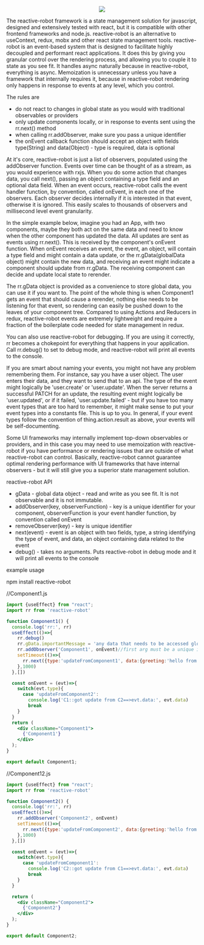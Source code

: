 

<p align="center">
  <img src="https://user-images.githubusercontent.com/16736249/184500573-aefec4d8-e234-46a5-9fa7-24a49462023f.png"/>
</p>

The reactive-robot framework is a state management solution for javascript, designed and extensively tested with react,
but it is compatible with other frontend frameworks and node.js. reactive-robot is an alternative
to useContext, redux, mobx and other react state management tools. reactive-robot is an event-based system that is designed
to facilitate highly decoupled and performant react applications. It does this by giving you granular control over the 
rendering process, and allowing you to couple it to state as you see fit. It handles async naturally because in 
reactive-robot, everything is async. Memoization is unnecessary unless you have a framework that internally requires it,
because in reactive-robot rendering only happens in response to events at any level, which you control. 

The rules are
- do not react to changes in global state as you would with traditional observables or providers
- only update components locally, or in response to events sent using the rr.next() method
- when calling rr.addObserver, make sure you pass a unique identifier
- the onEvent callback function should accept an object with fields type(String) and data(Object) - type is required, data is optional

At it's core, reactive-robot is just a list of observers, populated using the addObserver function. Events over time can
be thought of as a stream, as you would experience with rxjs. When you do some action that changes data, you call next(), 
passing an object containing a type field and an optional data field. When an event occurs,
reactive-robot calls the event handler function, by convention, called onEvent, in each one of the observers. Each observer
decides internally if it is interested in that event, otherwise it is ignored. This easily scales to thousands of observers
and millisecond level event granularity.

In the simple example below, imagine you had an App, with two components, maybe they both act on the same data and need to 
know when the other component has updated the data. All updates are sent as events using rr.next(). This is received by 
the component's onEvent function. When onEvent receives an event, the event, an object, will contain a type field and 
might contain a data update, or the rr.gData(globalData object) might contain the new data, and receiving an event might 
indicate a component should update from rr.gData. The receiving component can decide and update local state to rerender. 

The rr.gData object is provided as a convenience to store global data, you can use it if you want to. The point of the 
whole thing is when Component1 gets an event that should cause a rerender, nothing else needs to be listening for that 
event, so rendering can easily be pushed down to the leaves of your component tree. Compared to using Actions and 
Reducers in redux, reactive-robot events are extremely lightweight and require a fraction of the boilerplate code needed 
for state management in redux.

You can also use reactive-robot for debugging. If you are using it correctly, rr becomes a chokepoint for everything
that happens in your application. Call rr.debug() to set to debug mode, and reactive-robot will print all events to 
the console.

If you are smart about naming your events, you might not have any problem remembering them. For instance, say you have 
a user object. The user enters their data, and they want to send that to an api. The type of the event might logically be
'user.create' or 'user.update'. When the server returns a successful PATCH for an update, the resulting event might logically
be 'user.updated', or if it failed, 'user.update.failed' - but if you have too many event types that are too hard to remember, 
it might make sense to put your event types into a constants file. This is up to you. In general, if your event types
follow the convention of thing.action.result as above, your events will be self-documenting.

Some UI frameworks may internally implement top-down observables or providers, and in this case you may need to
use memoization with reactive-robot if you have performance or rendering issues that are outside of what reactive-robot 
can control. Basically, reactive-robot cannot guarantee optimal rendering performance with UI frameworks that have 
internal observers - but it will still give you a superior state management solution.

reactive-robot API

- gData - global data object - read and write as you see fit. It is not observable and it is not immutable.
- addObserver(key, observerFunction) - key is a unique identifier for your component, observerFunction is your event handler function, by convention called onEvent
- removeObserver(key) - key is unique identifier
- next(event) - event is an object with two fields, type, a string identifying the type of event, and data, an object containing data related to the event
- debug() - takes no arguments. Puts reactive-robot in debug mode and it will print all events to the console


example usage

npm install reactive-robot

//Component1.js

```jsx
import {useEffect} from "react";
import rr from 'reactive-robot'

function Component1() {
  console.log('rr:', rr)
  useEffect(()=>{
    rr.debug()
    rr.gData.importantMessage = 'any data that needs to be accessed globally can be stored here'
    rr.addObserver('Component1', onEvent)//first arg must be a unique identifier!
    setTimeout(()=>{
      rr.next({type:'updateFromComponent1', data:{greeting:'hello from Component1'}})
    },1000)
  },[])

  const onEvent = (evt)=>{
    switch(evt.type){
      case 'updateFromComponent2':
        console.log('C1::got update from C2==>evt.data:', evt.data)
        break
    }
  }
  return (
    <div className="Component1">
      {'Component1'}
    </div>
  );
}

export default Component1;

```

//Component12.js
```jsx
import {useEffect} from "react";
import rr from 'reactive-robot'

function Component2() {
  console.log('rr:', rr)
  useEffect(()=>{
    rr.addObserver('Component2', onEvent)
    setTimeout(()=>{
      rr.next({type:'updateFromComponent2', data:{greeting:'hello from Component2'}})
    },1000)
  },[])

  const onEvent = (evt)=>{
    switch(evt.type){
      case 'updateFromComponent1':
        console.log('C2::got update from C1==>evt.data:', evt.data)
        break
    }
  }

  return (
    <div className="Component2">
      {'Component2'}
    </div>
  );
}

export default Component2;

```

